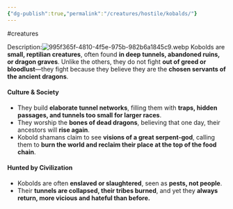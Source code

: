 ```yaml
---
{"dg-publish":true,"permalink":"/creatures/hostile/kobalds/"}
---
```


#creatures

Description:![995f365f-4810-4f5e-975b-982b6a1845c9.webp](/img/user/Images/995f365f-4810-4f5e-975b-982b6a1845c9.webp)
Kobolds are **small, reptilian creatures**, often found **in deep tunnels, abandoned ruins, or dragon graves**. Unlike the others, they do not fight **out of greed or bloodlust**—they fight because they believe they are the **chosen servants of the ancient dragons**.

#### **Culture & Society**

- They build **elaborate tunnel networks**, filling them with **traps, hidden passages, and tunnels too small for larger races**.
- They worship the **bones of dead dragons**, believing that one day, their ancestors will **rise again**.
- Kobold shamans claim to see **visions of a great serpent-god**, calling them to **burn the world and reclaim their place at the top of the food chain**.

#### **Hunted by Civilization**

- Kobolds are often **enslaved or slaughtered**, seen as **pests, not people**.
- Their **tunnels are collapsed, their tribes burned**, and yet they **always return, more vicious and hateful than before.**